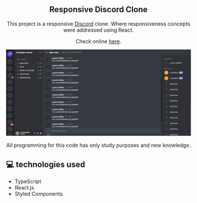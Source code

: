 <h2 align="center"> Responsive Discord Clone </h2>

<p align="center">This project is a responsive <a href="https://discord.com/" target="_blank" >Discord</a> clone. Where responsiveness concepts were addressed using React.</p>

<p align="center">Check online <a href="https://discoord.netlify.app/" target="_blank" >here</a>.</p>

![](https://github.com/lucascooelho/clone-discord/blob/main/src/assets/images/clone-discord.JPG)

<p align="center">All programming for this code has only study purposes and new knowledge.</p>


## <span>&#128187;</span> technologies used

- TypeScript
- React.js
- Styled Components

